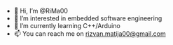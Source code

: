 - 👋 Hi, I’m @RiMa00
- 👀 I’m interested in embedded software engineering
- 🌱 I’m currently learning C++/Arduino
- 📫 You can reach me on rizvan.matija00@gmail.com

<!---
RiMa00/RiMa00 is a ✨ special ✨ repository because its `README.md` (this file) appears on your GitHub profile.
You can click the Preview link to take a look at your changes.
--->
